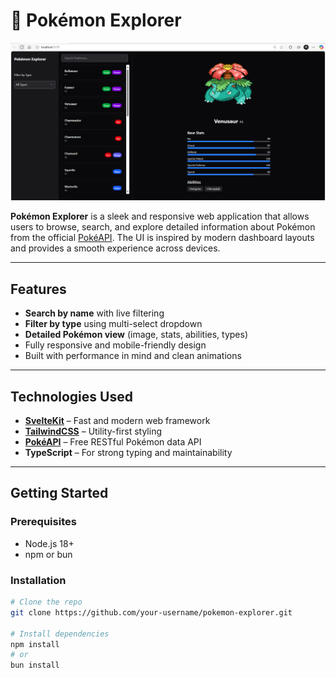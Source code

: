 # 🧭 Pokémon Explorer

![App Screenshot](static/screenshot.png)

**Pokémon Explorer** is a sleek and responsive web application that allows users to browse, search, and explore detailed information about Pokémon from the official [PokéAPI](https://pokeapi.co/). The UI is inspired by modern dashboard layouts and provides a smooth experience across devices.

---

##  Features

-  **Search by name** with live filtering
-  **Filter by type** using multi-select dropdown
-  **Detailed Pokémon view** (image, stats, abilities, types)
-   Fully responsive and mobile-friendly design
-   Built with performance in mind and clean animations

---

## Technologies Used

- **[SvelteKit](https://kit.svelte.dev/)** – Fast and modern web framework
- **[TailwindCSS](https://tailwindcss.com/)** – Utility-first styling
- **[PokéAPI](https://pokeapi.co/)** – Free RESTful Pokémon data API
- **TypeScript** – For strong typing and maintainability

---

## Getting Started

### Prerequisites

- Node.js 18+
- npm or bun

### Installation

```bash
# Clone the repo
git clone https://github.com/your-username/pokemon-explorer.git

# Install dependencies
npm install
# or
bun install
